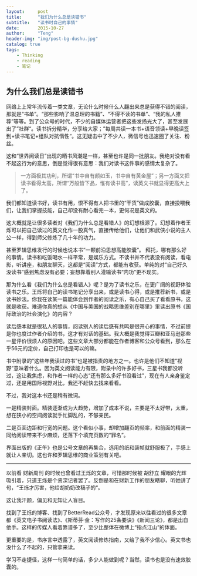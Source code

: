 ```yaml
---
layout:     post
title:      "我们为什么总是读错书"
subtitle:   "读书时自己的事情"
date:       2015-10-27
author:     "Teng"
header-img: "img/post-bg-dushu.jpg"
catalog: true
tags:
    - Thinking
    - reading
    - 笔记
---
```


## 为什么我们总是读错书

网络上上常年流传着一类文章，无论什么时候什么人翻出来总是获得不错的阅读，那就是“书单”。“那些影响了温总理的书籍”、“不得不读的书单”、“我的私人推荐”等等。到了公众号的时代，不少的自媒体运营者把这些发扬光大了，甚至发展出了”社群“。读书拆分精华，分享给大家；”每周共读一本书+语音领读+早晚读签到+读书笔记+组队对抗惰性“。这无疑击中了不少人，微信号也迅速圈了关注、粉丝。

这和“世界阅读日”出现的晒书风潮是一样，甚至也许是同一批朋友。我绝对没有看不起这行为的意思，倒是觉得很有意思：我们对读书这件事的感情太复杂了。

> 一方面极其功利，所谓“书中自有颜如玉，书中自有黄金屋”；另一方面又把读书看得太高，所谓“万般皆下品，惟有读书高”，读英文书就显得更高大上了。

我们都知道读书好，读书有用，恨不得有人把书里的“干货”做成胶囊，直接投喂我们，让我们掌握技能，自己却没有耐心看完一本，更何况是英文的。

这大概就是让很多读者对《我们为什么总是看错人》的幻想根源了。幻想着作者王烁可以把自己读过的英文化作一股真气，直接传给他们，让他们和武侠小说的主人公一样，得到师父修炼了几十年的功力。

甚至罗辑思维发行的时候也说本书“一颗前沿思想高能胶囊“。 拜托，哪有那么好的事情。读书和吃饭喝水一样平常，是娱乐方式。不读书并不代表没有阅读，看电影，听讲座，和朋友聊天，这都是“阅读”方式，都能有收获。单纯的对“自己好久没读书”感到焦虑没有必要；妄想靠着别人灌输读书“内功”更不现实。

那为什么看《我们为什么总是看错人》呢？是为了读书之乐，在更广阔的视野体验读书之乐。王烁将自己的读书笔记分享出来，或是读书心得，或是推荐新书，或是读书妙法。你我在读某一篇能体会到作者的阅读之乐，有心自己买了看看原书，这就是收获。难道你真的想从《中国与美国的战略思维差别在哪里》里读出原书《国际政治的社会演化》的内容？

读后感本就是很私人的事情，阅读别人的读后感有共鸣是很开心的事情，不过前提是你也度过作者介绍的书，这才有对话的基础。我大概是我觉得豆瓣和亚马逊那些一星评价很烦人的原因吧。这些文章大部分都能在作者博客和公众号看到，那么在乎56元的定价，自己打印也是可以的嘛。

书中附录的“这些年我读过的书”也是被指责的地方之一。也许是他们不知道“视野”意味着什么。因为英文阅读能力有限，附录中的许多好书，三星书我都没听过，这让我焦虑，和作者一样的心态“还有那么多好书没看过”，现在有人亲身鉴定过，还是用国际视野对比，我还不赶快去找来看看。

不过，我对这本书还是稍有微词。

一是精装封面。精装逐渐成为大趋势，增加了成本不说，主要是不太好带，太重，想在狭小的空间阅读就手忙脚乱的，不够亲民。

二是页面边距和行宽的问题。这个看似小事，却增加翻页的频率，和前面的精装一同给阅读带来不少麻烦，还落下个填充页数的“罪名”。

界面出版的《正午》也是公号文章的再集合，选用的纸和装帧就舒服极了，手感上就让人亲切。这也许和罗辑思维的商业策划有关吧。

----

以前看 财新周刊 的时候也曾看过王烁的文章，可惜那时候被 胡舒立 耀眼的光辉吸引着，只道王烁是个资深记者罢了。反倒是和在财新工作的朋友瞎聊，听她讲了句，“王烁才厉害，他给胡奶奶改稿子的“。

这让我汗颜，偏见和无知让人盲目。

找到了王烁的博客、找到了BetterRead公众号，才发现原来以往看过的很多文章都《英文电子书阅读法》、《斯蒂芬·金：写作的25条要诀》《新闻三论》，都是出自他手。这样的传媒人看着靠谱多了，至少比整体在微博上“指点江山”的体面。

更重要的是，书序言中透露了，英文阅读修炼指南，又给了我不少信心。英文书也没什么了不起的，只管拿来读。

学习不走捷径，这样一句简单的话，多少人能做到呢？当然，读书也是没有速效胶囊的。
